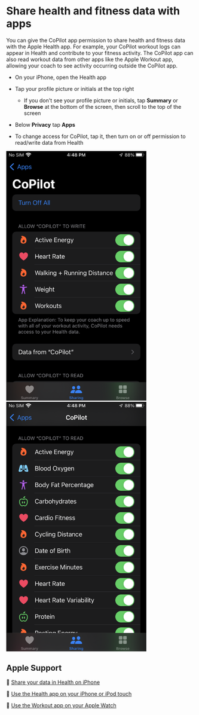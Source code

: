 # Share health and fitness data with apps

You can give the CoPilot app permission to share health and fitness data with the Apple Health app.
For example, your CoPilot workout logs can appear in Health and contribute to your fitness activity.
The CoPilot app can also read workout data from other apps like the Apple Workout app, allowing your coach to see activity occurring outside the CoPilot app.

- On your iPhone, open the Health app

- Tap your profile picture or initials at the top right

    - If you don't see your profile picture or initials, tap **Summary** or **Browse** at the bottom of the screen, then scroll to the top of the screen

- Below **Privacy** tap **Apps**

- To change access for CoPilot, tap it, then turn on or off permission to read/write data from Health

<img src="png/e1efd6f9eaa0369d2a6a528ce0e73f318b3244b6.png" width="375">

<img src="png/157fd0eba6939ffe5fd721dce4630568f6178041.png" width="375">

## Apple Support

🔗 [Share your data in Health on iPhone](https://support.apple.com/guide/iphone/share-your-health-data-iph5ede58c3d/ios)

🔗 [Use the Health app on your iPhone or iPod touch](https://support.apple.com/en-us/HT203037)

🔗 [Use the Workout app on your Apple Watch](https://support.apple.com/en-us/HT204523)
